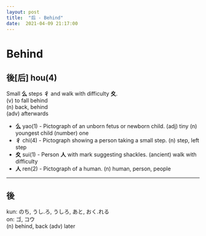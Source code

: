```yaml
---
layout: post
title:  "后 - Behind"
date:  2021-04-09 21:17:00
---
```


# Behind

## 後[后] hou(4)

Small **么** steps **彳** and walk with difficulty **夊**.  
(v) to fall behind  
(n) back, behind  
(adv) afterwards

- **么** yao(1) - Pictograph of an unborn fetus or newborn child.
(adj) tiny (n) youngest child (number) one
- **彳** chi(4) - Pictograph showing a person taking a small step.
(n) step, left step
- **夊** sui(1) - Person **人** with mark suggesting shackles.
(ancient) walk with difficulty
- **人** ren(2) - Pictograph of a human.
(n) human, person, people

-----

## 後

kun: のち, うし.ろ, うしろ, あと, おく.れる  
on: ゴ, コウ  
(n) behind, back
(adv) later
